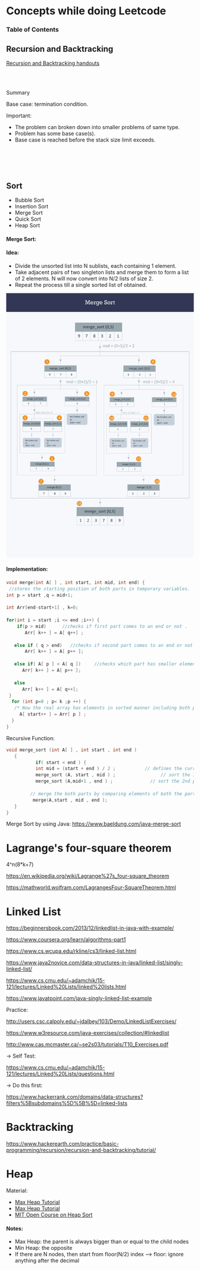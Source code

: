 # Concepts while doing Leetcode

### Table of Contents


## Recursion and Backtracking
[Recursion and Backtracking handouts](https://www.hackerearth.com/practice/basic-programming/recursion/recursion-and-backtracking/tutorial/)

<br>
<br>

Summary 

Base case: termination condition. 

Important: 
* The problem can broken down into smaller problems of same type.
* Problem has some base case(s).
* Base case is reached before the stack size limit exceeds.

# 
<br>
<br>

## Sort
* Bubble Sort
* Insertion Sort
* Merge Sort
* Quick Sort
* Heap Sort


#### Merge Sort: 

#### Idea:
* Divide the unsorted list into N sublists, each containing 1 element.
* Take adjacent pairs of two singleton lists and merge them to form a list of 2 elements. N will now convert into N/2 lists of size 2.
* Repeat the process till a single sorted list of obtained.



![MergeSort](img/merge_sort.jpg)

#### Implementation: 

```C++
void merge(int A[ ] , int start, int mid, int end) {
 //stores the starting position of both parts in temporary variables.
int p = start ,q = mid+1;

int Arr[end-start+1] , k=0;

for(int i = start ;i <= end ;i++) {
    if(p > mid)      //checks if first part comes to an end or not .
       Arr[ k++ ] = A[ q++] ;

   else if ( q > end)   //checks if second part comes to an end or not
       Arr[ k++ ] = A[ p++ ];

   else if( A[ p ] < A[ q ])     //checks which part has smaller element.
      Arr[ k++ ] = A[ p++ ];

   else
      Arr[ k++ ] = A[ q++];
 }
  for (int p=0 ; p< k ;p ++) {
   /* Now the real array has elements in sorted manner including both parts.*/
     A[ start++ ] = Arr[ p ] ;                          
  }
}
```

Recursive Function: 
```C++
void merge_sort (int A[ ] , int start , int end )
   {
           if( start < end ) {
           int mid = (start + end ) / 2 ;           // defines the current array in 2 parts .
           merge_sort (A, start , mid ) ;                 // sort the 1st part of array .
           merge_sort (A,mid+1 , end ) ;              // sort the 2nd part of array.

         // merge the both parts by comparing elements of both the parts.
          merge(A,start , mid , end );   
   }                    
}
```
Merge Sort by using Java: https://www.baeldung.com/java-merge-sort

# Lagrange's four-square theorem
4^n(8*k+7)

https://en.wikipedia.org/wiki/Lagrange%27s_four-square_theorem

https://mathworld.wolfram.com/LagrangesFour-SquareTheorem.html


# Linked List
https://beginnersbook.com/2013/12/linkedlist-in-java-with-example/

https://www.coursera.org/learn/algorithms-part1

https://www.cs.wcupa.edu/rkline/cs3/linked-list.html

https://www.java2novice.com/data-structures-in-java/linked-list/singly-linked-list/

https://www.cs.cmu.edu/~adamchik/15-121/lectures/Linked%20Lists/linked%20lists.html

https://www.javatpoint.com/java-singly-linked-list-example


Practice: 

http://users.csc.calpoly.edu/~jdalbey/103/Demo/LinkedListExercises/

https://www.w3resource.com/java-exercises/collection/#linkedlist

http://www.cas.mcmaster.ca/~se2s03/tutorials/T10_Exercises.pdf

-> Self Test: 

https://www.cs.cmu.edu/~adamchik/15-121/lectures/Linked%20Lists/questions.html

-> Do this first: 

https://www.hackerrank.com/domains/data-structures?filters%5Bsubdomains%5D%5B%5D=linked-lists


# Backtracking 
https://www.hackerearth.com/practice/basic-programming/recursion/recursion-and-backtracking/tutorial/


# Heap
Material: 
* [Max Heap Tutorial](https://www.youtube.com/watch?v=ixdWTKWSz7s)
* [Max Heap Tutorial](https://www.youtube.com/watch?v=oAYtNV6vy-k)
* [MIT Open Course on Heap Sort](https://ocw.mit.edu/courses/electrical-engineering-and-computer-science/6-006-introduction-to-algorithms-fall-2011/lecture-videos/lecture-4-heaps-and-heap-sort/)


#### Notes: 
* Max Heap: the parent is always bigger than or equal to the child nodes 
* Min Heap: the opposite 
* If there are N nodes, then start from floor(N/2) index --> floor: ignore anything after the decimal 

